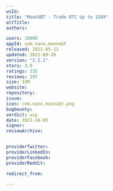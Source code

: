 ```yaml
---
wsId: 
title: "MoonXBT - Trade BTC Up to 150X"
altTitle: 
authors:

users: 10000
appId: com.nano.moonxbt
released: 2021-05-11
updated: 2021-09-26
version: "2.2.1"
stars: 3.9
ratings: 235
reviews: 197
size: 33M
website: 
repository: 
issue: 
icon: com.nano.moonxbt.png
bugbounty: 
verdict: wip
date: 2021-10-05
signer: 
reviewArchive:


providerTwitter: 
providerLinkedIn: 
providerFacebook: 
providerReddit: 

redirect_from:

---
```



